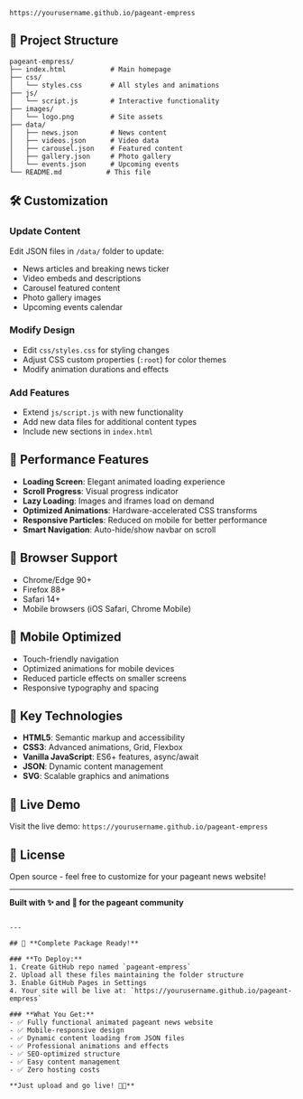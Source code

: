    ```
   https://yourusername.github.io/pageant-empress
   ```

## 📁 Project Structure

```
pageant-empress/
├── index.html           # Main homepage
├── css/
│   └── styles.css       # All styles and animations
├── js/
│   └── script.js        # Interactive functionality
├── images/
│   └── logo.png         # Site assets
├── data/
│   ├── news.json        # News content
│   ├── videos.json      # Video data
│   ├── carousel.json    # Featured content
│   ├── gallery.json     # Photo gallery
│   └── events.json      # Upcoming events
└── README.md           # This file
```

## 🛠️ Customization

### Update Content
Edit JSON files in `/data/` folder to update:
- News articles and breaking news ticker
- Video embeds and descriptions  
- Carousel featured content
- Photo gallery images
- Upcoming events calendar

### Modify Design
- Edit `css/styles.css` for styling changes
- Adjust CSS custom properties (`:root`) for color themes
- Modify animation durations and effects

### Add Features
- Extend `js/script.js` with new functionality
- Add new data files for additional content types
- Include new sections in `index.html`

## 🎯 Performance Features

- **Loading Screen**: Elegant animated loading experience
- **Scroll Progress**: Visual progress indicator
- **Lazy Loading**: Images and iframes load on demand
- **Optimized Animations**: Hardware-accelerated CSS transforms
- **Responsive Particles**: Reduced on mobile for better performance
- **Smart Navigation**: Auto-hide/show navbar on scroll

## 🔧 Browser Support

- Chrome/Edge 90+
- Firefox 88+
- Safari 14+
- Mobile browsers (iOS Safari, Chrome Mobile)

## 📱 Mobile Optimized

- Touch-friendly navigation
- Optimized animations for mobile devices
- Reduced particle effects on smaller screens
- Responsive typography and spacing

## 🌟 Key Technologies

- **HTML5**: Semantic markup and accessibility
- **CSS3**: Advanced animations, Grid, Flexbox
- **Vanilla JavaScript**: ES6+ features, async/await
- **JSON**: Dynamic content management
- **SVG**: Scalable graphics and animations

## 🚀 Live Demo

Visit the live demo: `https://yourusername.github.io/pageant-empress`

## 📄 License

Open source - feel free to customize for your pageant news website!

---

**Built with ✨ and 👑 for the pageant community**
```

---

## 🎉 **Complete Package Ready!**

### **To Deploy:**
1. Create GitHub repo named `pageant-empress`
2. Upload all these files maintaining the folder structure
3. Enable GitHub Pages in Settings
4. Your site will be live at: `https://yourusername.github.io/pageant-empress`

### **What You Get:**
- ✅ Fully functional animated pageant news website
- ✅ Mobile-responsive design
- ✅ Dynamic content loading from JSON files
- ✅ Professional animations and effects
- ✅ SEO-optimized structure
- ✅ Easy content management
- ✅ Zero hosting costs

**Just upload and go live! 🚀👑**
